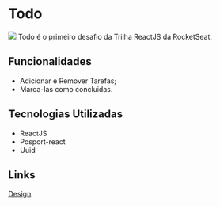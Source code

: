 # Todo
<img src="https://i.imgur.com/xn9JrI8.gif">
Todo é o primeiro desafio da Trilha ReactJS da RocketSeat.

## Funcionalidades
- Adicionar e Remover Tarefas;
- Marca-las como concluidas.

## Tecnologias Utilizadas
- ReactJS
- Posport-react
- Uuid

## Links
<a href="https://www.figma.com/file/0n0zDN7zbzhRbaEO74Xesx/ToDo-List/duplicate">Design</a>
